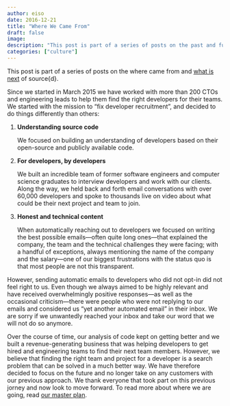 ```yaml
---
author: eiso
date: 2016-12-21
title: "Where We Came From"
draft: false
image: 
description: "This post is part of a series of posts on the past and future of source{d}."
categories: ["culture"] 
---
```

This post is part of a series of posts on the where came from and [what is next](../our-master-plan/) of source{d}. 

Since we started in March 2015 we have worked with more than 200 CTOs and engineering leads to help them find the right developers for their teams. We started with the mission to “fix developer recruitment”, and decided to do things differently than others:

1. **Understanding source code**

    We focused on building an understanding of developers based on their open-source and publicly available code.
2. **For developers, by developers**

    We built an incredible team of former software engineers and computer science graduates to interview developers and work with our clients. Along the way, we held back and forth email conversations with over 60,000 developers and spoke to thousands live on video about what could be their next project and team to join.
3. **Honest and technical content**

    When automatically reaching out to developers we focused on writing the best possible emails—often quite long ones—that explained the company, the team and the technical challenges they were facing; with a handful of exceptions, always mentioning the name of the company and the salary—one of our biggest frustrations with the status quo is that most people are not this transparent.

However, sending automatic emails to developers who did not opt-in did not feel right to us. Even though we always aimed to be highly relevant and have received overwhelmingly positive responses—as well as the occasional criticism—there were people who were not replying to our emails and considered us “yet another automated email” in their inbox. We are sorry if we unwantedly reached your inbox and take our word that we will not do so anymore.

Over the course of time, our analysis of code kept on getting better and we built a revenue-generating business that was helping developers to get hired and engineering teams to find their next team members. However, we believe that finding the right team and project for a developer is a search problem that can be solved in a much better way.
We have therefore decided to focus on the future and no longer take on any customers with our previous approach. We thank everyone that took part on this previous jorney and now look to move forward. To read more about where we are going, read [our master plan](../our-master-plan/).